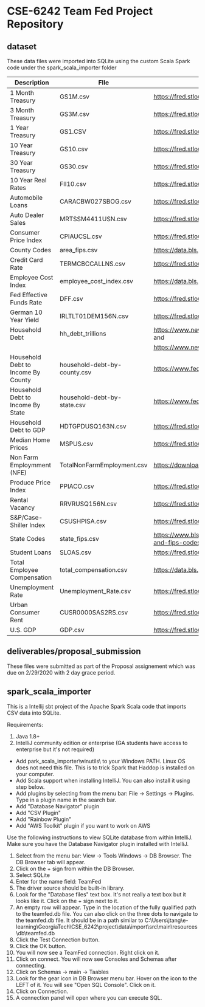 # CSE-6242 Team Fed Project Repository


dataset
--------------------
These data files were imported into SQLite using the custom Scala Spark code under the spark_scala_importer folder

| Description              | FIle                           | Source
|--------------------------|--------------------------------|-------------------------------------------------
| 1 Month Treasury         | GS1M.csv                       | https://fred.stlouisfed.org/series/GS1M
| 3 Month Treasury         | GS3M.csv                       | https://fred.stlouisfed.org/series/GS3
| 1 Year Treasury          | GS1.CSV                        | https://fred.stlouisfed.org/series/GS10
| 10 Year Treasury         | GS10.csv                       | https://fred.stlouisfed.org/series/GS10
| 30 Year Treasury         | GS30.csv                       | https://fred.stlouisfed.org/series/GS30
| 10 Year Real Rates       | FII10.csv                      | https://fred.stlouisfed.org/series/FII10
| Automobile Loans         | CARACBW027SBOG.csv             | https://fred.stlouisfed.org/series/CARACBW027SBOG
| Auto Dealer Sales        | MRTSSM4411USN.csv              | https://fred.stlouisfed.org/series/MRTSSM4411USN
| Consumer Price Index     | CPIAUCSL.csv                   | https://fred.stlouisfed.org/series/CPIAUCSL
| County Codes             | area_fips.csv                  | https://data.bls.gov/cew/doc/titles/area/area_titles.htm
| Credit Card Rate         | TERMCBCCALLNS.csv              | https://fred.stlouisfed.org/series/TERMCBCCINTNS
| Employee Cost Index      | employee_cost_index.csv        | https://data.bls.gov/cgi-bin/surveymost?bls
| Fed Effective Funds Rate | DFF.csv                        | https://fred.stlouisfed.org/series/DFF
| German 10 Year Yield     | IRLTLT01DEM156N.csv            | https://fred.stlouisfed.org/series/IRLTLT01DEM156N
| Household Debt           | hh_debt_trillions              | https://www.newyorkfed.org/medialibrary/media/research/national_economy/householdcredit/pre2003_data.xlsx  and 
|                          |                                | https://www.newyorkfed.org/medialibrary/media/research/national_economy/householdcredit/pre2003_data.xlsx
| Household Debt to Income By County | household-debt-by-county.csv   | https://www.federalreserve.gov/releases/z1/dataviz/household_debt/
| Household Debt to Income By State  | household-debt-by-state.csv    | https://www.federalreserve.gov/releases/z1/dataviz/household_debt/
| Household Debt to GDP    | HDTGPDUSQ163N.csv              | https://fred.stlouisfed.org/series/HDTGPDUSQ163N
| Median Home Prices       | MSPUS.csv                      | https://fred.stlouisfed.org/series/MSPUS
| Non Farm Employmment (NFE) | TotalNonFarmEmployment.csv | https://download.bls.gov/pub/time.series/ce/ce.data.00a.TotalNonfarm.Employment
| Produce Price Index      | PPIACO.csv                     | https://fred.stlouisfed.org/series/PPIACO
| Rental Vacancy           | RRVRUSQ156N.csv                | https://fred.stlouisfed.org/series/RRVRUSQ156N
| S&P/Case-Shiller Index   | CSUSHPISA.csv                  | https://fred.stlouisfed.org/series/CSUSHPISA
| State Codes              | state_fips.csv								         | https://www.bls.gov/respondents/mwr/electronic-data-interchange/appendix-d-usps-state-abbreviations-and-fips-codes.htm
| Student Loans            | SLOAS.csv                      | https://fred.stlouisfed.org/series/SLOAS 
| Total Employee Compensation | total_compensation.csv      | https://data.bls.gov/pdq/SurveyOutputServlet
| Unemployment Rate        | Unemployment_Rate.csv          | https://fred.stlouisfed.org/series/UNRATE/
| Urban Consumer Rent      | CUSR0000SAS2RS.csv             | https://fred.stlouisfed.org/series/CUSR0000SAS2RS
| U.S. GDP                 | GDP.csv                        | https://fred.stlouisfed.org/series/GDP


deliverables/proposal_submission
--------------------
These files were submitted as part of the Proposal assignement which was due on 2/29/2020 with 2 day grace period.

spark_scala_importer 
---------------------
This is a Intellij sbt project of the Apache Spark Scala code that imports CSV data into SQLite.  

Requirements:
1. Java 1.8+
2. IntelliJ community edition or enterprise (GA students have access to enterprise but it's not required)
  * Add park_scala_importer\winutils\ to your Windows PATH. Linux OS does not need this file. This is to trick Spark that Haddop is installed on your computer.
  * Add Scala support when installing IntelliJ. You can also install it using step below.
  * Add plugins by selecting from the menu bar: File -> Settings -> Plugins. Type in a plugin name in the search bar.
  * Add "Database Navigator" plugin
  * Add "CSV Plugin"
  * Add "Rainbow Plugin"
  * Add "AWS Toolkit" plugin if you want to work on AWS
  
  
Use the following instructions to view SQLite database from within IntelliJ. Make sure you have the Database Navigator plugin installed with IntelliJ.

1. Select from the menu bar: View -> Tools Windows -> DB Browser. The DB Browser tab will appear.
2. Click on the + sign from within the DB Browser.
3. Select SQLite
4. Enter for the name field: TeamFed
5. The driver source should be built-in library.
6. Look for the "Database files" text box. It's not really a text box but it looks like it. Click on the + sign next to it.
7. An empty row will appear. Type in the location of the fully qualified path to the teamfed.db file. You can also click on the three dots to navigate to the teamfed.db file. It should be in a path similar to C:\Users\jtang\e-learning\GeorgiaTech\CSE_6242\project\data\import\src\main\resources\db\teamfed.db
8. Click the Test Connection button. 
9. Click the OK button. 
10. You will now see a TeamFed connection. Right click on it.
11. Click on connect. You will now see Consoles and Schemas after connecting.
12. Click on Schemas -> main -> Taables
13. Look for the gear icon in DB Browser menu bar. Hover on the icon to the LEFT of it. You will see "Open SQL Console". Click on it.
15. Click on Connection.
16. A connection panel will open where you can execute SQL.
  
  


